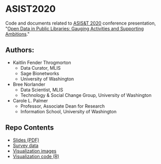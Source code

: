 # ASIST2020
Code and documents related to [ASIS&amp;T 2020](https://www.asist.org/am20/) conference presentation, "[Open Data in Public Libraries: Gauging Activities and Supporting Ambitions](https://www.conftool.org/asist2020/index.php?page=browseSessions&path=adminSessions&form_session=359&presentations=show)."

## Authors:
- Kaitlin Fender Throgmorton
  - Data Curator, MLIS
  - Sage Bionetworks
  - University of Washington
- Bree Norlander
  - Data Scientist, MLIS
  - Technology & Social Change Group, University of Washington
- Carole L. Palmer
  - Professor, Associate Dean for Research
  - Information School, University of Washington

## Repo Contents
- [Slides (PDF)](https://github.com/OpenDataLiteracy/ASIST2020/blob/master/Slides/OpenDatainPublicLibraries_KaitlinThrogmorton_102720PM_Slides.pdf)
- [Survey data](https://github.com/OpenDataLiteracy/ASIST2020/tree/master/Data)
- [Visualization images](https://github.com/OpenDataLiteracy/ASIST2020/tree/master/Images)
- [Visualization code (R)](https://github.com/OpenDataLiteracy/ASIST2020/tree/master/Code)
